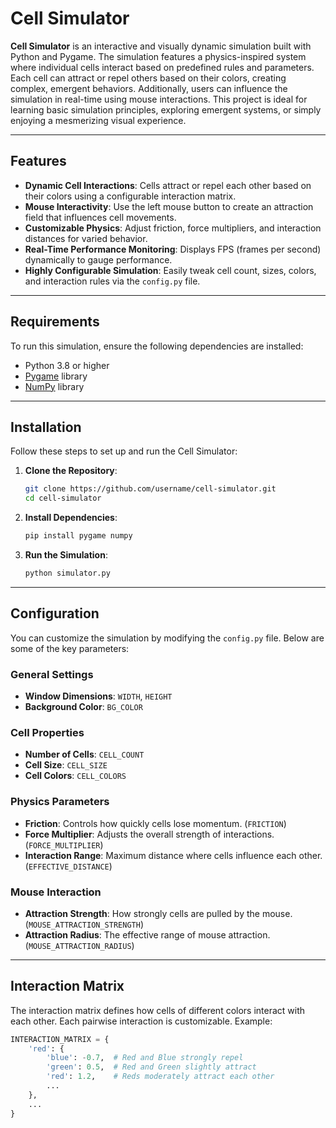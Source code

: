 # Cell Simulator

**Cell Simulator** is an interactive and visually dynamic simulation built with Python and Pygame. The simulation features a physics-inspired system where individual cells interact based on predefined rules and parameters. Each cell can attract or repel others based on their colors, creating complex, emergent behaviors. Additionally, users can influence the simulation in real-time using mouse interactions. This project is ideal for learning basic simulation principles, exploring emergent systems, or simply enjoying a mesmerizing visual experience.

---

## Features
- **Dynamic Cell Interactions**: Cells attract or repel each other based on their colors using a configurable interaction matrix.
- **Mouse Interactivity**: Use the left mouse button to create an attraction field that influences cell movements.
- **Customizable Physics**: Adjust friction, force multipliers, and interaction distances for varied behavior.
- **Real-Time Performance Monitoring**: Displays FPS (frames per second) dynamically to gauge performance.
- **Highly Configurable Simulation**: Easily tweak cell count, sizes, colors, and interaction rules via the `config.py` file.

---

## Requirements
To run this simulation, ensure the following dependencies are installed:
- Python 3.8 or higher
- [Pygame](https://www.pygame.org/) library
- [NumPy](https://numpy.org/) library

---

## Installation

Follow these steps to set up and run the Cell Simulator:

1. **Clone the Repository**:
    ```bash
    git clone https://github.com/username/cell-simulator.git
    cd cell-simulator
    ```

2. **Install Dependencies**:
    ```bash
    pip install pygame numpy
    ```

3. **Run the Simulation**:
    ```bash
    python simulator.py
    ```

---

## Configuration
You can customize the simulation by modifying the `config.py` file. Below are some of the key parameters:

### General Settings
- **Window Dimensions**: `WIDTH`, `HEIGHT`
- **Background Color**: `BG_COLOR`

### Cell Properties
- **Number of Cells**: `CELL_COUNT`
- **Cell Size**: `CELL_SIZE`
- **Cell Colors**: `CELL_COLORS`

### Physics Parameters
- **Friction**: Controls how quickly cells lose momentum. (`FRICTION`)
- **Force Multiplier**: Adjusts the overall strength of interactions. (`FORCE_MULTIPLIER`)
- **Interaction Range**: Maximum distance where cells influence each other. (`EFFECTIVE_DISTANCE`)

### Mouse Interaction
- **Attraction Strength**: How strongly cells are pulled by the mouse. (`MOUSE_ATTRACTION_STRENGTH`)
- **Attraction Radius**: The effective range of mouse attraction. (`MOUSE_ATTRACTION_RADIUS`)

---

## Interaction Matrix
The interaction matrix defines how cells of different colors interact with each other. Each pairwise interaction is customizable. Example:
```python
INTERACTION_MATRIX = {
    'red': {
        'blue': -0.7,  # Red and Blue strongly repel
        'green': 0.5,  # Red and Green slightly attract
        'red': 1.2,    # Reds moderately attract each other
        ...
    },
    ...
}

